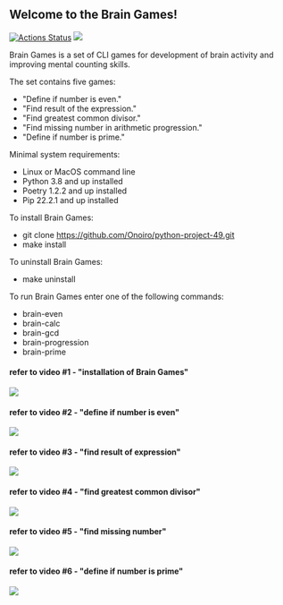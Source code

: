 ## Welcome to the Brain Games!

[![Actions Status](https://github.com/Onoiro/python-project-49/workflows/hexlet-check/badge.svg)](https://github.com/Onoiro/python-project-49/actions)
<a href="https://codeclimate.com/github/Onoiro/python-project-49/maintainability"><img src="https://api.codeclimate.com/v1/badges/2af138e68148eb88cd92/maintainability" /></a>

Brain Games is a set of CLI games for development of brain activity and improving mental counting skills.

The set contains five games:
- "Define if number is even."
- "Find result of the expression."
- "Find greatest common divisor."
- "Find missing number in arithmetic progression."
- "Define if number is prime."

Minimal system requirements:
- Linux or MacOS command line
- Python 3.8 and up installed
- Poetry 1.2.2 and up installed
- Pip 22.2.1 and up installed

To install Brain Games:
- git clone https://github.com/Onoiro/python-project-49.git
- make install

To uninstall Brain Games:
- make uninstall

To run Brain Games enter one of the following commands:
- brain-even
- brain-calc
- brain-gcd
- brain-progression
- brain-prime

#### refer to video #1 - "installation of Brain Games"
<a href="https://asciinema.org/a/548HmvdKwIpGN4rv2OYHAbkKK" target="_blank"><img src="https://asciinema.org/a/548HmvdKwIpGN4rv2OYHAbkKK.svg" /></a>

#### refer to video #2 - "define if number is even"
<a href="https://asciinema.org/a/lBhYD4UfwXLvEfYsDrZ91UxyN" target="_blank"><img src="https://asciinema.org/a/lBhYD4UfwXLvEfYsDrZ91UxyN.svg" /></a>

#### refer to video #3 - "find result of expression"
<a href="https://asciinema.org/a/1uJmPx6E7X2tXosH5EduxahkP" target="_blank"><img src="https://asciinema.org/a/1uJmPx6E7X2tXosH5EduxahkP.svg" /></a>

#### refer to video #4 - "find greatest common divisor"
<a href="https://asciinema.org/a/zDqcESqtWEso4HhOCyKDf7HbB" target="_blank"><img src="https://asciinema.org/a/zDqcESqtWEso4HhOCyKDf7HbB.svg" /></a>

#### refer to video #5 - "find missing number"
<a href="https://asciinema.org/a/E7zzQbztwLBOFzu1QnWwcUOlf" target="_blank"><img src="https://asciinema.org/a/E7zzQbztwLBOFzu1QnWwcUOlf.svg" /></a>

#### refer to video #6 - "define if number is prime"
<a href="https://asciinema.org/a/ziM8e1khlPtgIcBUGJsWVtf7I" target="_blank"><img src="https://asciinema.org/a/ziM8e1khlPtgIcBUGJsWVtf7I.svg" /></a>
